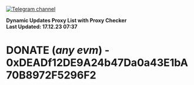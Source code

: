 [![Telegram channel](https://img.shields.io/endpoint?url=https://runkit.io/damiankrawczyk/telegram-badge/branches/master?url=https://t.me/n4z4v0d)](https://t.me/n4z4v0d) 

**Dynamic Updates Proxy List with Proxy Checker**  
**Last Updated: 17.12.23 07:37**

# DONATE (_any evm_) - 0xDEADf12DE9A24b47Da0a43E1bA70B8972F5296F2
